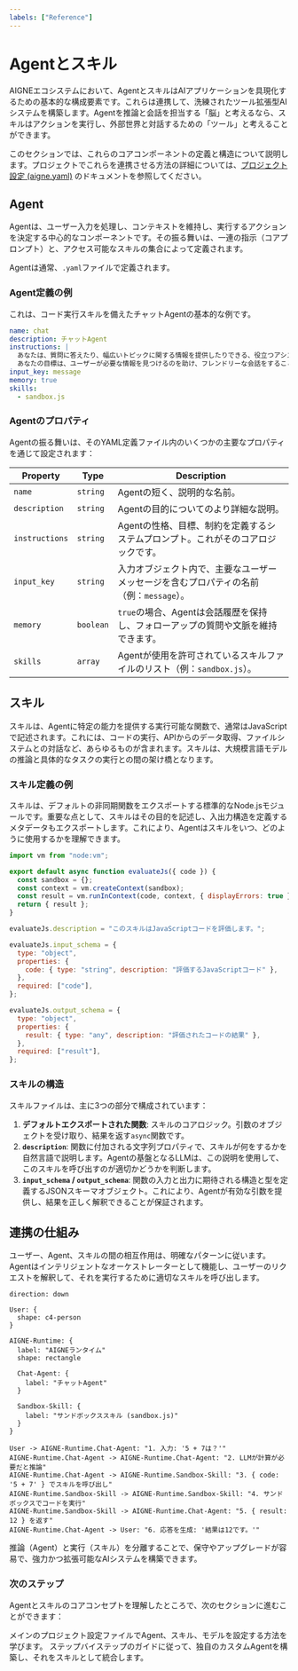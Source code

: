 ```yaml
---
labels: ["Reference"]
---
```


# Agentとスキル

AIGNEエコシステムにおいて、AgentとスキルはAIアプリケーションを具現化するための基本的な構成要素です。これらは連携して、洗練されたツール拡張型AIシステムを構築します。Agentを推論と会話を担当する「脳」と考えるなら、スキルはアクションを実行し、外部世界と対話するための「ツール」と考えることができます。

このセクションでは、これらのコアコンポーネントの定義と構造について説明します。プロジェクトでこれらを連携させる方法の詳細については、[プロジェクト設定 (aigne.yaml)](./core-concepts-project-configuration.md) のドキュメントを参照してください。

## Agent

Agentは、ユーザー入力を処理し、コンテキストを維持し、実行するアクションを決定する中心的なコンポーネントです。その振る舞いは、一連の指示（コアプロンプト）と、アクセス可能なスキルの集合によって定義されます。

Agentは通常、`.yaml`ファイルで定義されます。

### Agent定義の例

これは、コード実行スキルを備えたチャットAgentの基本的な例です。

```yaml chat.yaml icon=mdi:robot-outline
name: chat
description: チャットAgent
instructions: |
  あなたは、質問に答えたり、幅広いトピックに関する情報を提供したりできる、役立つアシスタントです。
  あなたの目標は、ユーザーが必要な情報を見つけるのを助け、フレンドリーな会話をすることです。
input_key: message
memory: true
skills:
  - sandbox.js
```

### Agentのプロパティ

Agentの振る舞いは、そのYAML定義ファイル内のいくつかの主要なプロパティを通じて設定されます：

| Property       | Type      | Description                                                                                             |
|----------------|-----------|---------------------------------------------------------------------------------------------------------|
| `name`         | `string`  | Agentの短く、説明的な名前。                                                                              |
| `description`  | `string`  | Agentの目的についてのより詳細な説明。                                                                    |
| `instructions` | `string`  | Agentの性格、目標、制約を定義するシステムプロンプト。これがそのコアロジックです。                      |
| `input_key`    | `string`  | 入力オブジェクト内で、主要なユーザーメッセージを含むプロパティの名前（例：`message`）。                  |
| `memory`       | `boolean` | `true`の場合、Agentは会話履歴を保持し、フォローアップの質問や文脈を維持できます。                        |
| `skills`       | `array`   | Agentが使用を許可されているスキルファイルのリスト（例：`sandbox.js`）。                                  |

## スキル

スキルは、Agentに特定の能力を提供する実行可能な関数で、通常はJavaScriptで記述されます。これには、コードの実行、APIからのデータ取得、ファイルシステムとの対話など、あらゆるものが含まれます。スキルは、大規模言語モデルの推論と具体的なタスクの実行との間の架け橋となります。

### スキル定義の例

スキルは、デフォルトの非同期関数をエクスポートする標準的なNode.jsモジュールです。重要な点として、スキルはその目的を記述し、入出力構造を定義するメタデータもエクスポートします。これにより、Agentはスキルをいつ、どのように使用するかを理解できます。

```javascript sandbox.js icon=logos:javascript
import vm from "node:vm";

export default async function evaluateJs({ code }) {
  const sandbox = {};
  const context = vm.createContext(sandbox);
  const result = vm.runInContext(code, context, { displayErrors: true });
  return { result };
}

evaluateJs.description = "このスキルはJavaScriptコードを評価します。";

evaluateJs.input_schema = {
  type: "object",
  properties: {
    code: { type: "string", description: "評価するJavaScriptコード" },
  },
  required: ["code"],
};

evaluateJs.output_schema = {
  type: "object",
  properties: {
    result: { type: "any", description: "評価されたコードの結果" },
  },
  required: ["result"],
};
```

### スキルの構造

スキルファイルは、主に3つの部分で構成されています：

1.  **デフォルトエクスポートされた関数**: スキルのコアロジック。引数のオブジェクトを受け取り、結果を返す`async`関数です。
2.  **`description`**: 関数に付加される文字列プロパティで、スキルが何をするかを自然言語で説明します。Agentの基盤となるLLMは、この説明を使用して、このスキルを呼び出すのが適切かどうかを判断します。
3.  **`input_schema` / `output_schema`**: 関数の入力と出力に期待される構造と型を定義するJSONスキーマオブジェクト。これにより、Agentが有効な引数を提供し、結果を正しく解釈できることが保証されます。

## 連携の仕組み

ユーザー、Agent、スキルの間の相互作用は、明確なパターンに従います。Agentはインテリジェントなオーケストレーターとして機能し、ユーザーのリクエストを解釈して、それを実行するために適切なスキルを呼び出します。

```d2
direction: down

User: {
  shape: c4-person
}

AIGNE-Runtime: {
  label: "AIGNEランタイム"
  shape: rectangle

  Chat-Agent: {
    label: "チャットAgent"
  }

  Sandbox-Skill: {
    label: "サンドボックススキル (sandbox.js)"
  }
}

User -> AIGNE-Runtime.Chat-Agent: "1. 入力: '5 + 7は？'"
AIGNE-Runtime.Chat-Agent -> AIGNE-Runtime.Chat-Agent: "2. LLMが計算が必要だと推論"
AIGNE-Runtime.Chat-Agent -> AIGNE-Runtime.Sandbox-Skill: "3. { code: '5 + 7' } でスキルを呼び出し"
AIGNE-Runtime.Sandbox-Skill -> AIGNE-Runtime.Sandbox-Skill: "4. サンドボックスでコードを実行"
AIGNE-Runtime.Sandbox-Skill -> AIGNE-Runtime.Chat-Agent: "5. { result: 12 } を返す"
AIGNE-Runtime.Chat-Agent -> User: "6. 応答を生成: '結果は12です。'"
```

推論（Agent）と実行（スキル）を分離することで、保守やアップグレードが容易で、強力かつ拡張可能なAIシステムを構築できます。

### 次のステップ

Agentとスキルのコアコンセプトを理解したところで、次のセクションに進むことができます：

<x-cards>
  <x-card data-title="プロジェクト設定 (aigne.yaml)" data-icon="lucide:file-cog" data-href="/core-concepts/project-configuration">
    メインのプロジェクト設定ファイルでAgent、スキル、モデルを設定する方法を学びます。
  </x-card>
  <x-card data-title="カスタムAgentの作成" data-icon="lucide:wand-sparkles" data-href="/guides/creating-a-custom-agent">
    ステップバイステップのガイドに従って、独自のカスタムAgentを構築し、それをスキルとして統合します。
  </x-card>
</x-cards>
